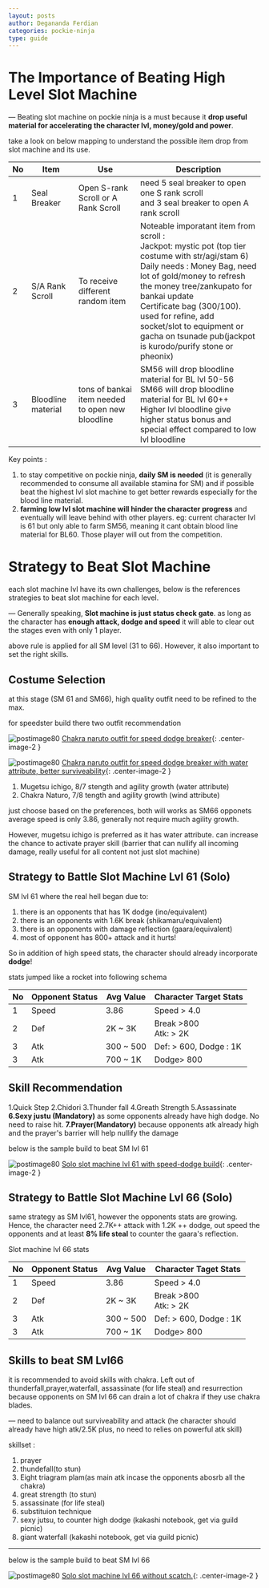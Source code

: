 ```yaml
---
layout: posts
author: Degananda Ferdian
categories: pockie-ninja
type: guide
---
```


# The Importance of Beating High Level Slot Machine

&mdash; Beating slot machine on pockie ninja is a must because it **drop useful material for accelerating the character lvl, money/gold and power**.

take a look on below mapping to understand the possible item drop from slot machine and its use.

| No | Item | Use | Description |
|----|----------|--------|--------|
| 1 | Seal Breaker | Open S-rank Scroll or A Rank Scroll | need 5 seal breaker to open one S rank scroll <br > and  3 seal breaker to open A rank scroll |
| 2 | S/A Rank Scroll | To receive different random item | Noteable imporatant item from scroll : <br /> Jackpot: mystic pot (top tier costume with str/agi/stam 6) <br /> Daily needs : Money Bag, need lot of gold/money to refresh the money tree/zankupato for bankai update <br /> Certificate bag (300/100). used for refine, add socket/slot to equipment or gacha on tsunade pub(jackpot is kurodo/purify stone or pheonix) |
| 3 | Bloodline material  | tons of bankai item needed to open new bloodline | SM56 will drop bloodline material for BL lvl 50-56 <br /> SM66 will drop bloodline material for BL lvl 60++ <br /> Higher lvl bloodline give higher status bonus and special effect compared to low lvl bloodline |

Key points :

1. to stay competitive on pockie ninja, **daily SM is needed** (it is generally recommended to consume all available stamina for SM) and if possible beat the highest lvl slot machine to get better rewards especially for the blood line material.
2. **farming low lvl slot machine will hinder the character progress** and eventually will leave behind with other players. eg: current character lvl is 61 but only able to farm SM56, meaning it cant obtain blood line material for BL60. Those player will out from the competition.

# Strategy to Beat Slot Machine

each slot machine lvl have its own challenges, below is the references strategies to beat slot machine for each level.

&mdash; Generally speaking, **Slot machine is just status check gate**. as long as the character has **enough attack, dodge and speed** it will able to clear out the stages even with only 1 player.

above rule is applied for all SM level (31 to 66). However, it also important to set the right skills.

## Costume Selection

at this stage (SM 61 and SM66), high quality outfit need to be refined to the max.

for speedster build there two outfit recommendation

![postimage80](/assets/images/pockieninja/sm16-13.jpg)
[Chakra naruto outfit for speed dodge breaker](/assets/images/pockieninja/sm16-13.jpg){: .center-image-2 }

![postimage80](/assets/images/pockieninja/sm16-14.jpg)
[Chakra naruto outfit for speed dodge breaker with water attribute, better surviveability](/assets/images/pockieninja/sm16-14.jpg){: .center-image-2 }

1. Mugetsu ichigo, 8/7 stength and agility growth (water attribute)
2. Chakra Naturo, 7/8 tength and agility growth (wind attribute)

just choose based on the preferences, both will works as SM66 opponets average speed is only 3.86, generally not require much agility growth.

However, mugetsu ichigo is preferred as it has water attribute. can increase the chance to activate prayer skill (barrier that can nullify all incoming damage, really useful for all content not just slot machine)

## Strategy to Battle Slot Machine Lvl 61 (Solo)

SM lvl 61 where the real hell began due to:

1. there is an opponents that has 1K dodge (ino/equivalent)
2. there is an opponents with 1.6K break (shikamaru/equivalent)
3. there is an opponents with damage reflection (gaara/equivalent)
4. most of opponent has 800+ attack and it hurts!

So in addition of high speed stats, the character should already incorporate **dodge**!

stats jumped like a rocket into following schema

| No | Opponent Status | Avg Value | Character Target Stats | 
|----|----------|--------|--------|
| 1 | Speed | 3.86 | Speed > 4.0 |
| 2 | Def | 2K ~ 3K | Break >800 <br /> Atk: > 2K |
| 3 | Atk | 300 ~ 500 | Def: > 600, Dodge : 1K |
| 3 | Atk | 700 ~ 1K | Dodge> 800 |

## Skill Recommendation 

1.Quick Step
2.Chidori
3.Thunder fall
4.Greath Strength
5.Assassinate
**6.Sexy justu (Mandatory)** as some opponents already have high dodge. No need to raise hit.
**7.Prayer(Mandatory)** because opponents atk already high and the prayer's barrier will help nullify the damage

below is the sample build to beat SM lvl 61

![postimage80](/assets/images/pockieninja/sm16-11.jpg)
[Solo slot machine lvl 61 with speed-dodge build](/assets/images/pockieninja/sm16-11.jpg){: .center-image-2 }

## Strategy to Battle Slot Machine Lvl 66 (Solo)

same strategy as SM lvl61, however the opponents stats are growing. Hence, the character need 2.7K++ attack with 1.2K ++ dodge, out speed the opponents and at least **8% life steal** to counter the gaara's reflection. 

Slot machine lvl 66 stats

| No | Opponent Status | Avg Value | Character Taget Stats | 
|----|----------|--------|--------|
| 1 | Speed | 3.86 | Speed > 4.0 |
| 2 | Def | 2K ~ 3K | Break >800 <br /> Atk: > 2K |
| 3 | Atk | 300 ~ 500 | Def: > 600, Dodge : 1K |
| 3 | Atk | 700 ~ 1K | Dodge> 800 |

## Skills to beat SM Lvl66

it is recommended to avoid skills with chakra. Left out of thunderfall,prayer,waterfall, assassinate (for life steal) and resurrection because opponents on SM lvl 66 can drain a lot of chakra if they use chakra blades.

&mdash; need to balance out surviveability and attack (he character should already have high atk/2.5K plus, no need to relies on powerful atk skill)

skillset :

1. prayer
2. thundefall(to stun)
3. Eight triagram plam(as main atk incase the opponents abosrb all the chakra)
4. great strength (to stun)
5. assassinate (for life steal)
6. substituion technique
7. sexy jutsu, to counter high dodge (kakashi notebook, get via guild picnic)
8. giant waterfall (kakashi notebook, get via guild picnic)

<hr />

below is the sample build to beat SM lvl 66

![postimage80](/assets/images/pockieninja/sm16-12.jpg)
[Solo slot machine lvl 66 without scatch.](/assets/images/pockieninja/sm16-12.jpg){: .center-image-2 }